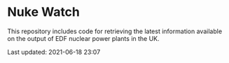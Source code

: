 # Nuke Watch

This repository includes code for retrieving the latest information available on the output of EDF nuclear power plants in the UK.

Last updated: 2021-06-18 23:07